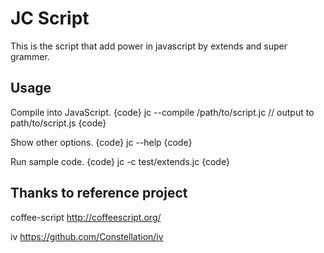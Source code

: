 # JC Script

This is the script that add power in javascript by extends and super grammer.

## Usage

Compile into JavaScript.
{code}
jc --compile /path/to/script.jc // output to path/to/script.js
{code}

Show other options.
{code}
jc --help
{code}

Run sample code.
{code}
jc -c test/extends.jc
{code}

## Thanks to reference project

coffee-script
http://coffeescript.org/

iv
https://github.com/Constellation/iv
